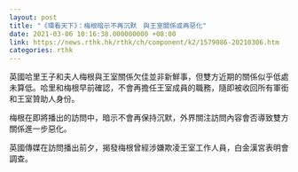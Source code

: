 ```yaml
---
layout: post
title: "《環看天下》：梅根暗示不再沉默　與王室關係或再惡化"
date: 2021-03-06 10:16:38.000000000 +08:00
link: https://news.rthk.hk/rthk/ch/component/k2/1579086-20210306.htm
categories: rthk
---
```


英國哈里王子和夫人梅根與王室關係欠佳並非新鮮事，但雙方近期的關係似乎低處未算低。哈里和梅根早前確認，不會再擔任王室成員的職務，隨即被收回所有軍銜和王室贊助人身份。

梅根在即將播出的訪問中，暗示不會再保持沉默，外界關注訪問內容會否導致雙方關係進一步惡化。

英國傳媒在訪問播出前夕，揭發梅根曾經涉嫌欺凌王室工作人員，白金漢宮表明會調查。
